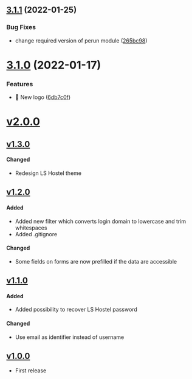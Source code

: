 ## [3.1.1](https://github.com/CESNET/lsaai-local-idp-ssp-template/compare/v3.1.0...v3.1.1) (2022-01-25)


### Bug Fixes

* change required version of perun module ([265bc98](https://github.com/CESNET/lsaai-local-idp-ssp-template/commit/265bc984b961c97a20c6766911718af26e7e838c))

# [3.1.0](https://github.com/CESNET/lsaai-local-idp-ssp-template/compare/v3.0.0...v3.1.0) (2022-01-17)


### Features

* 🎸 New logo ([6db7c0f](https://github.com/CESNET/lsaai-local-idp-ssp-template/commit/6db7c0fa182f21b24a98f849d5b2d27ecf3e9a91))

# [v2.0.0](https://github.com/CESNET/lsaai-local-idp-ssp-template/compare/v1.3.0...v2.0.0)

## [v1.3.0]
#### Changed
- Redesign LS Hostel theme

## [v1.2.0]
#### Added
- Added new filter which converts login domain to lowercase and trim whitespaces
- Added .gitignore

#### Changed
- Some fields on forms are now prefilled if the data are accessible 

## [v1.1.0]
#### Added
- Added possibility to recover LS Hostel password
#### Changed
- Use email as identifier instead of username


## [v1.0.0]
- First release
 
[v1.3.0]: https://github.com/CESNET/lsaai-local-idp-ssp-template/tree/v1.3.0
[v1.2.0]: https://github.com/CESNET/lsaai-local-idp-ssp-template/tree/v1.2.0
[v1.1.0]: https://github.com/CESNET/lsaai-local-idp-ssp-template/tree/v1.1.0
[v1.0.0]: https://github.com/CESNET/lsaai-local-idp-ssp-template/tree/v1.0.0
